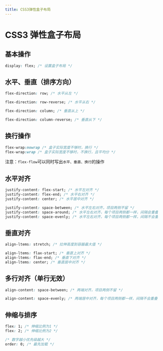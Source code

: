 ```yaml
---
title: CSS3弹性盒子布局
---
```


# CSS3 弹性盒子布局

## 基本操作

```css
display: flex; /* 设置盒子布局 */
```

## 水平、垂直（排序方向）

```css
flex-direction: row; /* 水平从左 */

flex-direction: row-reverse; /* 水平从右 */

flex-direction: column; /* 垂直从上 */

flex-direction: column-reverse; /* 垂直从下 */
```

## 换行操作

```css
flex-wrap:nowrap /* 盒子实际宽度不够时，换行 */
flex-wrap:wrap /* 盒子实际宽度不够时，不换行，且平均分 */
```

注意：`flex-flow`可以同时写出`水平、垂直、换行`的操作

## 水平对齐

```css
justify-content: flex-start; /* 水平左对齐 */
justify-content: flex-end; /* 水平右对齐 */
justify-content: center; /* 水平居中对齐 */

justify-content: space-between; /* 水平左右对齐，项目两侧不留 */
justify-content: space-around; /* 水平左右对齐，每个项目两侧都一样，间隔会重叠 */
justify-content: space-evenly; /* 水平左右对齐，每个项目两侧都一样，间隔不会重叠 */
```

## 垂直对齐

```css
align-ltems: stretch; /* 拉伸高度到容器最大值 */

align-ltems: flax-start; /* 垂直上对齐 */
align-ltems: flax-end; /* 垂直下对齐 */
align-ltems: center; /* 垂直居中对齐 */
```

## 多行对齐（单行无效）

```css
align-content: space-between; /* 两端对齐，项目两侧不留 */

align-content: space-evenly; /* 两端居中对齐，每个项目两侧都一样，间隔不会重叠 */
```

## 伸缩与排序

```css
flex: 1; /* 伸缩比例为1 */
flex: 2; /* 伸缩比例为2 */

/* 数字越小优先级越大 */
order: 0; /* 最先加载 */
```
